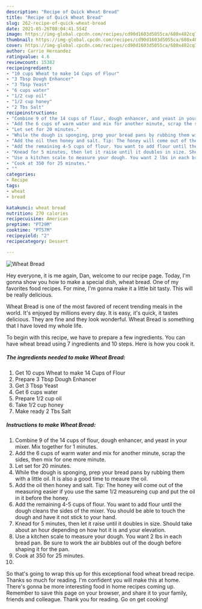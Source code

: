 ```yaml
---
description: "Recipe of Quick Wheat Bread"
title: "Recipe of Quick Wheat Bread"
slug: 262-recipe-of-quick-wheat-bread
date: 2021-05-26T08:04:41.554Z
image: https://img-global.cpcdn.com/recipes/cd90d1603d5055ca/680x482cq70/wheat-bread-recipe-main-photo.jpg
thumbnail: https://img-global.cpcdn.com/recipes/cd90d1603d5055ca/680x482cq70/wheat-bread-recipe-main-photo.jpg
cover: https://img-global.cpcdn.com/recipes/cd90d1603d5055ca/680x482cq70/wheat-bread-recipe-main-photo.jpg
author: Carrie Hernandez
ratingvalue: 4.6
reviewcount: 15382
recipeingredient:
- "10 cups Wheat to make 14 Cups of Flour"
- "3 Tbsp Dough Enhancer"
- "3 Tbsp Yeast"
- "6 cups water"
- "1/2 cup oil"
- "1/2 cup honey"
- "2 Tbs Salt"
recipeinstructions:
- "Combine 9 of the 14 cups of flour, dough enhancer, and yeast in your mixer. Mix together for 1 minutes."
- "Add the 6 cups of warm water and mix for another minute, scrap the sides, then mix for one more minute."
- "Let set for 20 minutes."
- "While the dough is sponging, prep your bread pans by rubbing them with a little oil. It is also a good time to meaure the oil."
- "Add the oil then honey and salt. Tip: The honey will come out of the measuring easier if you use the same 1/2 measureing cup and put the oil in it before the honey."
- "Add the remaining 4-5 cups of flour. You want to add flour until the dough cleans the sides of the mixer. You should be able to touch the dough and have it not stick to your hand."
- "Knead for 5 minutes, then let it raise until it doubles in size. Should take about an hour depending on how hot it is and your elevation."
- "Use a kitchen scale to measure your dough. You want 2 lbs in each bread pan. Be sure to work the air bubbles out of the dough before shaping it for the pan."
- "Cook at 350 for 25 minutes."
- ""
categories:
- Recipe
tags:
- wheat
- bread

katakunci: wheat bread 
nutrition: 270 calories
recipecuisine: American
preptime: "PT29M"
cooktime: "PT57M"
recipeyield: "2"
recipecategory: Dessert

---
```



![Wheat Bread](https://img-global.cpcdn.com/recipes/cd90d1603d5055ca/680x482cq70/wheat-bread-recipe-main-photo.jpg)

Hey everyone, it is me again, Dan, welcome to our recipe page. Today, I'm gonna show you how to make a special dish, wheat bread. One of my favorites food recipes. For mine, I'm gonna make it a little bit tasty. This will be really delicious.

Wheat Bread is one of the most favored of recent trending meals in the world. It's enjoyed by millions every day. It is easy, it's quick, it tastes delicious. They are fine and they look wonderful. Wheat Bread is something that I have loved my whole life.




To begin with this recipe, we have to prepare a few ingredients. You can have wheat bread using 7 ingredients and 10 steps. Here is how you cook it.

<!--inarticleads1-->

##### The ingredients needed to make Wheat Bread:

1. Get 10 cups Wheat to make 14 Cups of Flour
1. Prepare 3 Tbsp Dough Enhancer
1. Get 3 Tbsp Yeast
1. Get 6 cups water
1. Prepare 1/2 cup oil
1. Take 1/2 cup honey
1. Make ready 2 Tbs Salt




<!--inarticleads2-->

##### Instructions to make Wheat Bread:

1. Combine 9 of the 14 cups of flour, dough enhancer, and yeast in your mixer. Mix together for 1 minutes.
1. Add the 6 cups of warm water and mix for another minute, scrap the sides, then mix for one more minute.
1. Let set for 20 minutes.
1. While the dough is sponging, prep your bread pans by rubbing them with a little oil. It is also a good time to meaure the oil.
1. Add the oil then honey and salt. Tip: The honey will come out of the measuring easier if you use the same 1/2 measureing cup and put the oil in it before the honey.
1. Add the remaining 4-5 cups of flour. You want to add flour until the dough cleans the sides of the mixer. You should be able to touch the dough and have it not stick to your hand.
1. Knead for 5 minutes, then let it raise until it doubles in size. Should take about an hour depending on how hot it is and your elevation.
1. Use a kitchen scale to measure your dough. You want 2 lbs in each bread pan. Be sure to work the air bubbles out of the dough before shaping it for the pan.
1. Cook at 350 for 25 minutes.
1. 




So that's going to wrap this up for this exceptional food wheat bread recipe. Thanks so much for reading. I'm confident you will make this at home. There's gonna be more interesting food in home recipes coming up. Remember to save this page on your browser, and share it to your family, friends and colleague. Thank you for reading. Go on get cooking!
